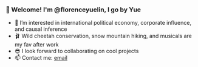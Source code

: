 ### 👋 Welcome! I'm @florenceyuelin, I go by Yue

- 👀 I’m interested in international political economy, corporate influence, and causal inference
- 🩰 Wild cheetah conservation, snow mountain hiking, and musicals are my fav after work
- 😎 I look forward to collaborating on cool projects
- 📫 Contact me: [email](mailto:florenceyuelin@berkeley.edu)

